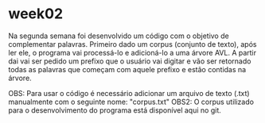 # week02

Na segunda semana foi desenvolvido um código com o objetivo de complementar palavras. Primeiro dado um corpus (conjunto de texto), após ler ele, o programa vai processá-lo e adicioná-lo a uma árvore AVL. 
A partir dai vai ser pedido um prefixo que o usuário vai digitar e vão ser retornado todas as palavras que começam com aquele prefixo e estão contidas na árvore.

OBS: Para usar o código é necessário adicionar um arquivo de texto (.txt) manualmente com o seguinte nome: "corpus.txt"
OBS2: O corpus utilizado para o desenvolvimento do programa está disponível aqui no git.
